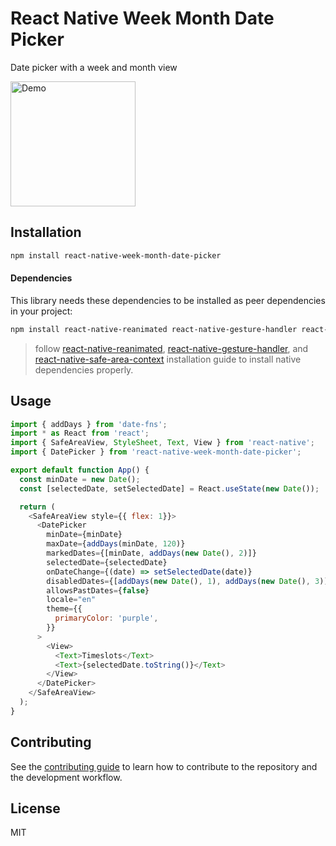 # React Native Week Month Date Picker

Date picker with a week and month view

<img src="https://user-images.githubusercontent.com/5333875/156450983-d504b47f-5fac-4be2-ac9d-ccdb239006e9.gif" alt="Demo" width="200"/>

## Installation

```sh
npm install react-native-week-month-date-picker
```

#### Dependencies

This library needs these dependencies to be installed as peer dependencies in your project:

```bash
npm install react-native-reanimated react-native-gesture-handler react-native-safe-area-context date-fns
```

> follow [react-native-reanimated](https://docs.swmansion.com/react-native-reanimated/docs/fundamentals/installation), [react-native-gesture-handler](https://docs.swmansion.com/react-native-gesture-handler/docs/installation), and [react-native-safe-area-context](https://github.com/th3rdwave/react-native-safe-area-context#getting-started) installation guide to install native dependencies properly.

## Usage

```js
import { addDays } from 'date-fns';
import * as React from 'react';
import { SafeAreaView, StyleSheet, Text, View } from 'react-native';
import { DatePicker } from 'react-native-week-month-date-picker';

export default function App() {
  const minDate = new Date();
  const [selectedDate, setSelectedDate] = React.useState(new Date());

  return (
    <SafeAreaView style={{ flex: 1}}>
      <DatePicker
        minDate={minDate}
        maxDate={addDays(minDate, 120)}
        markedDates={[minDate, addDays(new Date(), 2)]}
        selectedDate={selectedDate}
        onDateChange={(date) => setSelectedDate(date)}
        disabledDates={[addDays(new Date(), 1), addDays(new Date(), 3)]}
        allowsPastDates={false}
        locale="en"
        theme={{
          primaryColor: 'purple',
        }}
      >
        <View>
          <Text>Timeslots</Text>
          <Text>{selectedDate.toString()}</Text>
        </View>
      </DatePicker>
    </SafeAreaView>
  );
}
```

## Contributing

See the [contributing guide](CONTRIBUTING.md) to learn how to contribute to the repository and the development workflow.

## License

MIT
